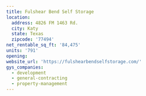 ```yaml
---
title: Fulshear Bend Self Storage
location:
  address: 4826 FM 1463 Rd.
  city: Katy
  state: Texas
  zipcode: '77494'
net_rentable_sq_ft: '84,475'
units: '791'
opening:
website_url: 'https://fulshearbendselfstorage.com/'
gys_companies:
  - development
  - general-contracting
  - property-management
---
```


